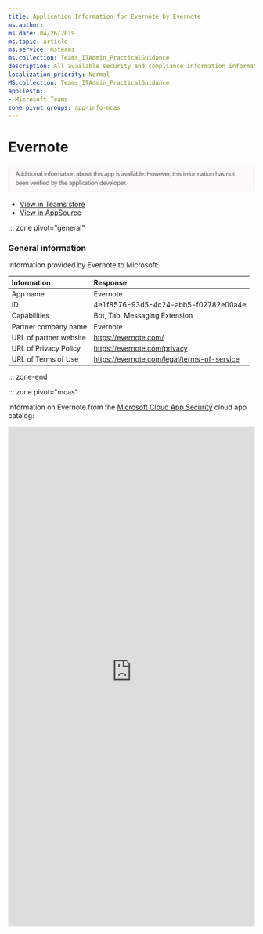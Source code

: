 ```yaml
---
title: Application Information for Evernote by Evernote
ms.author: 
ms.date: 04/26/2019
ms.topic: article
ms.service: msteams
ms.collection: Teams_ITAdmin_PracticalGuidance
description: All available security and compliance information information for Evernote, its data handling policies, its Microsoft Cloud App Security app catalog information, and security/compliance information in the CSA STAR registry.
localization_priority: Normal
MS.collection: Teams_ITAdmin_PracticalGuidance
appliesto:
- Microsoft Teams
zone_pivot_groups: app-info-mcas
---
```

# Evernote


<img alt="Non-attested image" src="./images/unattested.png" width="650"/>

* <a href="https://teams.microsoft.com/l/app/4e1f8576-93d5-4c24-abb5-f02782e00a4e" target="_blank">View in Teams store</a>
* <a href="https://appsource.microsoft.com/en-us/product/office/WA104381639" target="_blank">View in AppSource</a>

::: zone pivot="general"

### General information

Information provided by Evernote to Microsoft:

| **Information** | **Response** |
|:----------------|:-------------|
| App name | Evernote |
| ID | 4e1f8576-93d5-4c24-abb5-f02782e00a4e |
| Capabilities | Bot, Tab, Messaging Extension |
| Partner company name | Evernote |
| URL of partner website | <https://evernote.com/> |
| URL of Privacy Policy | <https://evernote.com/privacy> |
| URL of Terms of Use | <https://evernote.com/legal/terms-of-service> |

::: zone-end


::: zone pivot="mcas"

Information on Evernote from the [Microsoft Cloud App Security](https://www.microsoft.com/en-us/enterprise-mobility-security/cloud-app-security) cloud app catalog:

<iframe height='1020' title='Microsoft Cloud App Security Information' src='https://3ca685143b5b46b4b0e5266dadf2e97c.codepen.website/#/dashboard/11693' frameborder='no'  style='width: 100%;'>

<a href="https://3ca685143b5b46b4b0e5266dadf2e97c.codepen.website/#/dashboard/11693" target="_blank">View in a new tab</a>

::: zone-end

